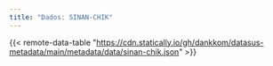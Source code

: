 ```yaml
---
title: "Dados: SINAN-CHIK"
---
```


{{< remote-data-table "https://cdn.statically.io/gh/dankkom/datasus-metadata/main/metadata/data/sinan-chik.json" >}}
